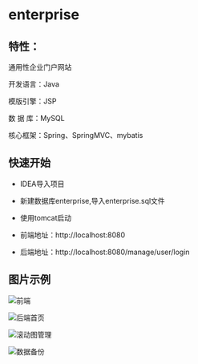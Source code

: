 # enterprise
## 特性：

通用性企业门户网站

开发语言：Java

模版引擎：JSP

数 据 库：MySQL

核心框架：Spring、SpringMVC、mybatis

## 快速开始

* IDEA导入项目

* 新建数据库enterprise,导入enterprise.sql文件

* 使用tomcat启动

* 前端地址：http://localhost:8080

* 后端地址：http://localhost:8080/manage/user/login

## 图片示例

![前端](https://panfuhao.oss-cn-shenzhen.aliyuncs.com/%E5%89%8D%E7%AB%AF.png)

![后端首页](https://panfuhao.oss-cn-shenzhen.aliyuncs.com/%E5%90%8E%E5%8F%B0%E7%AE%A1%E7%90%86%E4%B8%BB%E9%A1%B5.png)

![滚动图管理](https://panfuhao.oss-cn-shenzhen.aliyuncs.com/%E6%BB%9A%E5%8A%A8%E5%9B%BE%E7%89%87%E7%AE%A1%E7%90%86.png)

![数据备份](https://panfuhao.oss-cn-shenzhen.aliyuncs.com/%E6%95%B0%E6%8D%AE%E5%A4%87%E4%BB%BD.png)

